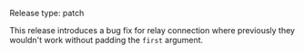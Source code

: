 Release type: patch

This release introduces a bug fix for relay connection where previously they wouldn't work without padding the `first` argument.
